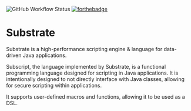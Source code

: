 ![GitHub Workflow Status](https://img.shields.io/github/workflow/status/PolyhedralDev/Substrate/Java%20CI?style=for-the-badge)
[![forthebadge](https://forthebadge.com/images/badges/powered-by-black-magic.svg)](https://forthebadge.com)

# Substrate


Substrate is a high-performance scripting engine & language for data-driven Java applications.

Subscript, the language implemented by Substrate, is a functional programming language designed for scripting in Java
applications. It is intentionally designed to not directly interface with Java classes, allowing for secure scripting
within applications.

It supports user-defined macros and functions, allowing it to be used as a DSL.
